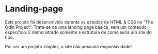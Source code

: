# Landing-page

Este projeto foi desenvolvido durante os estudos de HTML & CSS no "The Odin Project".
Trata-se de uma landing page básica, sem um conteúdo específico. É demonstrado somente a estrutura de como seria um site do tipo.

Por ser um projeto simples, o site não possuirá responsividade!

